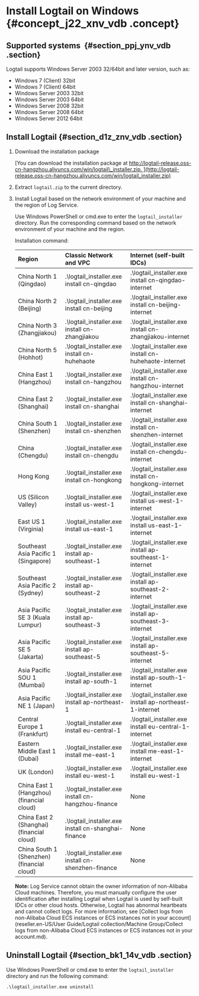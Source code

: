 # Install Logtail on Windows {#concept_j22_xnv_vdb .concept}

## Supported systems  {#section_ppj_ynv_vdb .section}

Logtail supports Windows Server 2003 32/64bit and later version, such as:

-   Windows 7 \(Client\) 32bit 
-   Windows 7 \(Client\) 64bit 
-   Windows Server 2003 32bit 
-   Windows Server 2003 64bit 
-   Windows Server 2008 32bit 
-   Windows Server 2008 64bit 
-   Windows Server 2012 64bit 

## Install Logtail {#section_d1z_znv_vdb .section}

1.  Download the installation package

    [You can download the installation package at http://logtail-release.oss-cn-hangzhou.aliyuncs.com/win/logtail\_installer.zip. ](http://logtail-release.oss-cn-hangzhou.aliyuncs.com/win/logtail_installer.zip)

2.  Extract `logtail.zip` to the current directory.
3.  Install Logtail based on the network environment of your machine and the region of Log Service.

    Use Windows PowerShell or cmd.exe to enter the `logtail_installer` directory. Run the corresponding command based on the network environment of your machine and the region.

    Installation command:

    |Region|Classic Network and VPC|Internet \(self-built IDCs\)|
    |:-----|:----------------------|:---------------------------|
    |China North 1 \(Qingdao\) |.\\logtail\_installer.exe install cn-qingdao|.\\logtail\_installer.exe install cn-qingdao-internet|
    |China North 2 \(Beijing\)  |.\\logtail\_installer.exe install cn-beijing|.\\logtail\_installer.exe install cn-beijing-internet|
    |China North 3 \(Zhangjiakou\)|.\\logtail\_installer.exe install cn-zhangjiakou|.\\logtail\_installer.exe install cn-zhangjiakou-internet|
    |China North 5 \(Hohhot\)|.\\logtail\_installer.exe install cn-huhehaote |.\\logtail\_installer.exe install cn-huhehaote-internet|
    |China East 1 \(Hangzhou\) |.\\logtail\_installer.exe install cn-hangzhou|.\\logtail\_installer.exe install cn-hangzhou-internet|
    |China East 2 \(Shanghai\) |.\\logtail\_installer.exe install cn-shanghai|.\\logtail\_installer.exe install cn-shanghai-internet|
    |China South 1 \(Shenzhen\) |.\\logtail\_installer.exe install cn-shenzhen|.\\logtail\_installer.exe install cn-shenzhen-internet|
    |China \(Chengdu\)|.\\logtail\_installer.exe install cn-chengdu|.\\logtail\_installer.exe install cn-chengdu-internet|
    |Hong Kong|.\\logtail\_installer.exe install cn-hongkong|.\\logtail\_installer.exe install cn-hongkong-internet|
    |US \(Silicon Valley\)|.\\logtail\_installer.exe install us-west-1|.\\logtail\_installer.exe install us-west-1-internet|
    |East US 1 \(Virginia\)|.\\logtail\_installer.exe install us-east-1|.\\logtail\_installer.exe install us-east-1-internet|
    |Southeast Asia Pacific 1 \(Singapore\)|.\\logtail\_installer.exe install ap-southeast-1|.\\logtail\_installer.exe install ap-southeast-1-internet|
    |Southeast Asia Pacific 2 \(Sydney\)|.\\logtail\_installer.exe install ap-southeast-2|.\\logtail\_installer.exe install ap-southeast-2-internet|
    |Asia Pacific SE 3 \(Kuala Lumpur\) |.\\logtail\_installer.exe install ap-southeast-3|.\\logtail\_installer.exe install ap-southeast-3-internet|
    |Asia Pacific SE 5 \(Jakarta\) |.\\logtail\_installer.exe install ap-southeast-5|.\\logtail\_installer.exe install ap-southeast-5-internet|
    |Asia Pacific SOU 1 \(Mumbai\) |.\\logtail\_installer.exe install ap-south-1|.\\logtail\_installer.exe install ap-south-1-internet|
    |Asia Pacific NE 1 \(Japan\) |.\\logtail\_installer.exe install ap-northeast-1|.\\logtail\_installer.exe install ap-northeast-1-internet|
    |Central Europe 1 \(Frankfurt\)|.\\logtail\_installer.exe install eu-central-1|.\\logtail\_installer.exe install eu-central-1-internet|
    |Eastern Middle East 1 \(Dubai\)|.\\logtail\_installer.exe install me-east-1|.\\logtail\_installer.exe install me-east-1-internet|
    |UK \(London\)|.\\logtail\_installer.exe install eu-west-1|.\\logtail\_installer.exe install eu-west-1|
    |China East 1 \(Hangzhou\) \(financial cloud\)  |.\\logtail\_installer.exe install cn-hangzhou-finance|None  |
    |China East 2 \(Shanghai\) \(financial cloud\) |.\\logtail\_installer.exe install cn-shanghai-finance|None  |
    |China South 1 \(Shenzhen\) \(financial cloud\) |.\\logtail\_installer.exe install cn-shenzhen-finance|None  |

    **Note:** Log Service cannot obtain the owner information of non-Alibaba Cloud machines. Therefore, you must manually configure the user identification after installing Logtail when Logtail is used by self-built IDCs or other cloud hosts. Otherwise, Logtail has abnormal heartbeats and cannot collect logs. For more information, see [Collect logs from non-Alibaba Cloud ECS instances or ECS instances not in your account](reseller.en-US/User Guide/Logtail collection/Machine Group/Collect logs from non-Alibaba Cloud ECS instances or ECS instances not in your account.md).


## Uninstall Logtail {#section_bk1_14v_vdb .section}

Use Windows PowerShell or cmd.exe to enter the `logtail_installer`  directory and run the following command: 

```
.\logtail_installer.exe uninstall
```

